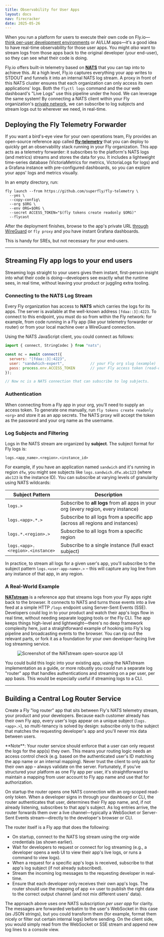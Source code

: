 ```yaml
---
title: Observability for User Apps
layout: docs
nav: firecracker
date: 2025-05-26
---
```


When you run a platform for users to execute their own code on Fly.io—[think per-user development environments]("/blueprints/per-user-dev-environments/) or AI/LLM apps—it's a good idea to have real-time observability for those user apps. You might _also_ want to stream logs from those apps back to the original developer (your end-user), so they can see what their code is doing.

Fly.io offers built-in telemetry based on [**NATS**](https://nats.io/) that you can tap into to achieve this. At a high level, Fly.io captures everything your app writes to STDOUT and funnels it into an internal NATS log stream. A proxy in front of this NATS cluster ensures that each organization can only access its own applications' logs. Both the `flyctl logs` command and the our web dashboard's "Live Logs" use this pipeline under the hood. We can leverage the same system! By connecting a NATS client within your Fly organization's [private network]("/networking/private-networking/), we can subscribe to log subjects and stream logs out to wherever we need, in real-time.

## Deploying the Fly Telemetry Forwarder

If you want a bird's‑eye view for your own operations team, Fly provides an open-source reference app called [**fly-telemetry**](https://github.com/superfly/fly-telemetry) that you can deploy to quickly get an observability stack running in your Fly organization. This app acts as a telemetry forwarder: it subscribes to the platform's NATS logs (and metrics) streams and stores the data for you. It includes a lightweight time-series database (VictoriaMetrics for metrics, VictoriaLogs for logs) and a Grafana instance with pre-configured dashboards, so you can explore your apps' logs and metrics visually.

In an empty directory, run:

```console
fly launch --from https://github.com/superfly/fly-telemetry \
  --yes \
  --copy-config\
  --org $ORG \
  --env ORG=$ORG \
  --secret ACCESS_TOKEN="$(fly tokens create readonly $ORG)"
  --flycast
```

After the deployment finishes, browse to the app's private URL [through WireGuard]("/blueprints/connect-private-network-wireguard/) or `fly proxy` and you have instant Grafana dashboards.

This is handy for SREs, but not necessary for your end‑users.

---

## Streaming Fly app logs to your end users

Streaming logs straight to your users gives them instant, first-person insight into what their code is doing—developers see exactly what the runtime sees, in real time, without leaving your product or juggling extra tooling.

### Connecting to the NATS Log Stream

Every Fly organization has access to **NATS** which carries the logs for its apps. The server is available at the well-known address `[fdaa::3]:4223`. To connect to this endpoint, you must do so from within the Fly network: for example, from code running in a Fly app (like your telemetry forwarder or router) or from your local machine over a WireGuard connection.

Using the NATS JavaScript client, you could connect as follows:

```javascript
import { connect, StringCodec } from "nats";

const nc = await connect({
  servers: "[fdaa::3]:4223",
  user: "sandwhich-expert",            // your Fly org slug (example)
  pass: process.env.ACCESS_TOKEN       // your Fly access token (read-only)
});

// Now nc is a NATS connection that can subscribe to log subjects.
```

### Authentication

When connecting from a Fly app in your org, you'll need to supply an access token. To generate one manually, run `fly tokens create readonly <org>` and store it as an app secrets. The NATS proxy will accept the token as the password and your org name as the username.

### Log Subjects and Filtering

Logs in the NATS stream are organized by **subject**. The subject format for Fly logs is:

```console
logs.<app_name>.<region>.<instance_id>
```

For example, if you have an application named `sandwich` and it's running in region `dfw`, you might see subjects like `logs.sandwich.dfw.abc123` (where `abc123` is the instance ID). You can subscribe at varying levels of granularity using NATS wildcards:

| Subject Pattern | Description |
|----------------|-------------|
| `logs.>` | Subscribe to **all logs** from all apps in your org (every region, every instance) |
| `logs.<app>.*.>` | Subscribe to all logs from a specific app (across all regions and instances) |
| `logs.*.<region>.>` | Subscribe to all logs from a specific region |
| `logs.<app>.<region>.<instance>` | Subscribe to a single instance (full exact subject) |

In practice, to stream all logs for a given user's app, you'll subscribe to the subject pattern `logs.<user-app-name>.>` – this will capture any log line from any instance of that app, in any region.

### A Real-World Example

[**NATstream**](https://natstream.fly.dev/) is a reference app that streams logs from your Fly apps right back to the browser. It connects to NATS and turns those events into a live feed at a simple HTTP `/logs` endpoint using Server-Sent Events (SSE). Developers could log in to your product and watch their app's logs flow in real time, without needing separate logging tools or the Fly CLI. The app keeps things high-level and lightweight—there's no deep framework complexity here, just a straightforward example of hooking into Fly's log pipeline and broadcasting events to the browser. You can rip out the relevant parts, or fork it as a foundation for your own developer-facing live log streaming service.

<figure class="flex ai:center jc:center w:full r:lg overflow:off mb:4 rounded">
  <img src="/static/images/natstream.webp" alt="Screenshot of the NATstream open-source app UI" class="w:full h:full fit:cover">
</figure>

You could build this logic into your existing app, using the NATstream implementation as a guide, or more robustly you could run a separate log "router" app that handles authentications and streaming on a per user, per app basis. This would be especially useful if streaming logs to a CLI.

---

## Building a Central Log Router Service

Create a Fly "log router" app that sits between Fly's NATS telemetry stream, your product and your developers. Because each customer already has their own Fly app, every user's logs appear on a unique subject (`logs.<app>.>`), so multi-tenancy is solved by design: subscribe only to the subject that matches the requesting developer's app and you'll never mix data between users.

<div class="note icon">
**Note**: Your router service should enforce that a user can only request the logs for the app(s) they own. This means your routing logic needs an access control check (e.g. based on the authenticated user's ID matching the app name or an internal mapping). Never trust the client to only ask for their own app – always validate on the server. Fortunately, if you've structured your platform as one Fly app per user, it's straightforward to maintain a mapping from user account to Fly app name and use that for authorization.
</div>

On startup the router opens one NATS connection with an org-scoped read-only token. When a developer signs in through your dashboard or CLI, the router authenticates that user, determines their Fly app name, and, if not already listening, subscribes to that app's subject. As log entries arrive, the router forwards them over a live channel—typically a WebSocket or Server-Sent Events stream—directly to the developer's browser or CLI.

The router itself is a Fly app that does the following:

- On startup, connect to the NATS log stream using the org-wide credentials (as shown earlier).
- Wait for developers to request or connect for log streaming (e.g., a developer opens a web UI to view their app's live logs, or runs a command to view logs).
- When a request for a specific app's logs is received, subscribe to that app's log subject (if not already subscribed).
- Stream the incoming log messages to the requesting developer in real-time.
- Ensure that each developer only receives their own app's logs. The router should use the mapping of app <-> user to publish the right data to the correct output channel (and not mix different users' data).

The approach above uses one NATS subscription _per user app_ for clarity. The messages are forwarded verbatim to the user's WebSocket in this case (as JSON strings), but you could transform them (for example, format them nicely or filter out certain internal logs) before sending. On the client side, you would simply read from the WebSocket or SSE stream and append new log lines to a console view.

